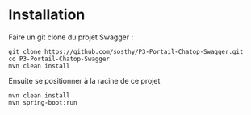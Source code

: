 # Installation

Faire un git clone du projet Swagger :
```
git clone https://github.com/sosthy/P3-Portail-Chatop-Swagger.git
cd P3-Portail-Chatop-Swagger
mvn clean install
```

Ensuite se positionner à la racine de ce projet
```
mvn clean install
mvn spring-boot:run
```